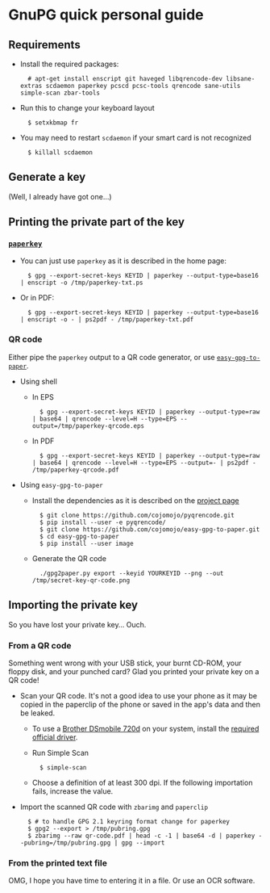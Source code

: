 GnuPG quick personal guide
==========================

## Requirements

- Install the required packages:

        # apt-get install enscript git haveged libqrencode-dev libsane-extras scdaemon paperkey pcscd pcsc-tools qrencode sane-utils simple-scan zbar-tools

- Run this to change your keyboard layout

        $ setxkbmap fr

- You may need to restart `scdaemon` if your smart card is not recognized

        $ killall scdaemon

## Generate a key

(Well, I already have got one…)

## Printing the private part of the key

### [`paperkey`](http://www.jabberwocky.com/software/paperkey/)

- You can just use `paperkey` as it is described in the home page:

        $ gpg --export-secret-keys KEYID | paperkey --output-type=base16 | enscript -o /tmp/paperkey-txt.ps

- Or in PDF:

        $ gpg --export-secret-keys KEYID | paperkey --output-type=base16 | enscript -o - | ps2pdf - /tmp/paperkey-txt.pdf

### QR code

Either pipe the `paperkey` output to a QR code generator, or use [`easy-gpg-to-paper`](https://github.com/cojomojo/easy-gpg-to-paper).

- Using shell
  - In EPS

          $ gpg --export-secret-keys KEYID | paperkey --output-type=raw | base64 | qrencode --level=H --type=EPS --output=/tmp/paperkey-qrcode.eps

  - In PDF

          $ gpg --export-secret-keys KEYID | paperkey --output-type=raw | base64 | qrencode --level=H --type=EPS --output=- | ps2pdf - /tmp/paperkey-qrcode.pdf

- Using `easy-gpg-to-paper`
  - Install the dependencies as it is described on the [project page](https://github.com/cojomojo/easy-gpg-to-paper/blob/45801fafab2213cb77b60ce6a22f938a3d983be0/README.md#dependencies)

          $ git clone https://github.com/cojomojo/pyqrencode.git
          $ pip install --user -e pyqrencode/
          $ git clone https://github.com/cojomojo/easy-gpg-to-paper.git
          $ cd easy-gpg-to-paper
          $ pip install --user image

  - Generate the QR code

          ./gpg2paper.py export --keyid YOURKEYID --png --out /tmp/secret-key-qr-code.png

## Importing the private key

So you have lost your private key… Ouch.

### From a QR code

Something went wrong with your USB stick, your burnt CD-ROM, your floppy disk, and your punched card? Glad you printed your private key on a QR code!

- Scan your QR code. It's not a good idea to use your phone as it may be copied in the paperclip of the phone or saved in the app's data and then be leaked.
  - To use a [Brother DSmobile 720d](https://www.brother-usa.com/Scanners/ModelDetail/24/DS720D/Overview) on your system, install the [required official driver](http://support.brother.com/g/b/downloadend.aspx?c=us&lang=en&prod=ds720d_all&os=128&dlid=dlf100976_000&flang=4&type3=566).
  - Run Simple Scan

          $ simple-scan

  - Choose a definition of at least 300 dpi. If the following importation fails, increase the value.

- Import the scanned QR code with `zbarimg` and `paperclip`

        $ # to handle GPG 2.1 keyring format change for paperkey
        $ gpg2 --export > /tmp/pubring.gpg
        $ zbarimg --raw qr-code.pdf | head -c -1 | base64 -d | paperkey --pubring=/tmp/pubring.gpg | gpg --import

### From the printed text file

OMG, I hope you have time to entering it in a file. Or use an OCR software.
